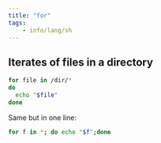 ```yaml
---
title: "for"
tags:
    - info/lang/sh
---
```


## Iterates of files in a directory

```sh
for file in /dir/*
do
  echo "$file"
done
```

Same but in one line:

```sh
for f in *; do echo "$f";done
```
